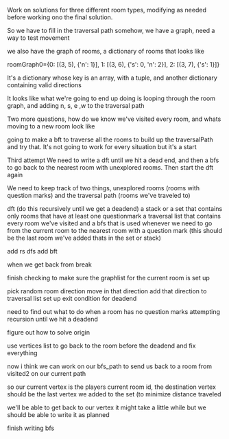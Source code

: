 Work on solutions for three different room types, modifying as needed before
working ono the final solution.

So we have to fill in the traversal path somehow, we have a graph, need a way to
test movement

we also have the graph of rooms, a dictionary of rooms
that looks like

roomGraph0={0: [(3, 5), {'n': 1}], 1: [(3, 6), {'s': 0, 'n': 2}], 2: [(3, 7),
{'s': 1}]}

It's a dictionary whose key is an array, with a tuple, and another dictionary
containing valid directions

It looks like what we're going to end up doing is looping through the room
graph, and adding n, s, e ,w to the traversal path

Two more questions, how do we know we've visited every room, and whats moving to
a new room look like

going to make a bft to traverse all the rooms to build up the traversalPath and
try that. It's not going to work for every situation but it's a start


Third attempt
We need to write a dft until we hit a dead end, and then a bfs to go back to the
nearest room with unexplored rooms. Then start the dft again

We need to keep track of two things, unexplored rooms (rooms with question
marks) and the traversal path (rooms we've traveled to)

dft (do this recursively until we get a deadend)
a stack or a set that contains only rooms that have at least one questionmark
a traversal list that contains every room we've visited
and a bfs that is used whenever we need to go from the current room to the
nearest room with a question mark (this should be the last room we've added
thats in the set or stack)

add rs dfs
add bft

when we get back from break

finish checking to make sure the graphlist for the current room is set up

pick random room direction
move in that direction
add that direction to traversal list
set up exit condition for deadend

need to find out what to do when a room has no question marks
attempting recursion until we hit a deadend

figure out how to solve origin

use vertices list to go back to the room before the deadend and fix everything

now i think we can work on our bfs_path to send us back to a room from visited2
on our current path

so our current vertex is the players current room id, the destination vertex
should be the last vertex we added to the set (to minimize distance traveled

we'll be able to get back to our vertex it might take a little while but we
should be able to write it as planned

finish writing bfs

